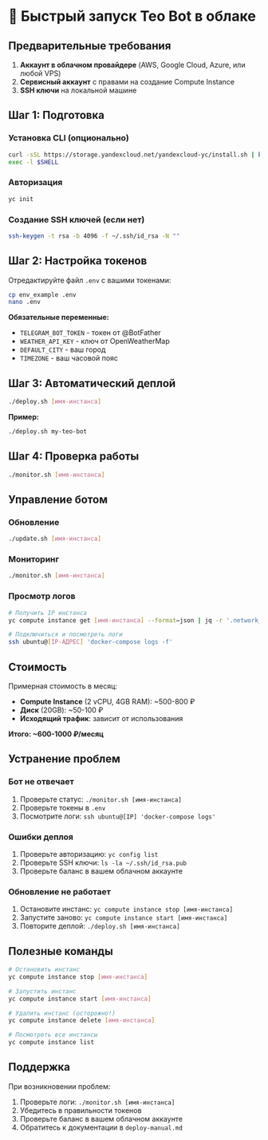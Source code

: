 # 🚀 Быстрый запуск Teo Bot в облаке

## Предварительные требования

1. **Аккаунт в облачном провайдере** (AWS, Google Cloud, Azure, или любой VPS)
2. **Сервисный аккаунт** с правами на создание Compute Instance
3. **SSH ключи** на локальной машине

## Шаг 1: Подготовка

### Установка CLI (опционально)
```bash
curl -sSL https://storage.yandexcloud.net/yandexcloud-yc/install.sh | bash
exec -l $SHELL
```

### Авторизация
```bash
yc init
```

### Создание SSH ключей (если нет)
```bash
ssh-keygen -t rsa -b 4096 -f ~/.ssh/id_rsa -N ""
```

## Шаг 2: Настройка токенов

Отредактируйте файл `.env` с вашими токенами:
```bash
cp env_example .env
nano .env
```

**Обязательные переменные:**
- `TELEGRAM_BOT_TOKEN` - токен от @BotFather
- `WEATHER_API_KEY` - ключ от OpenWeatherMap
- `DEFAULT_CITY` - ваш город
- `TIMEZONE` - ваш часовой пояс

## Шаг 3: Автоматический деплой

```bash
./deploy.sh [имя-инстанса]
```

**Пример:**
```bash
./deploy.sh my-teo-bot
```

## Шаг 4: Проверка работы

```bash
./monitor.sh [имя-инстанса]
```

## Управление ботом

### Обновление
```bash
./update.sh [имя-инстанса]
```

### Мониторинг
```bash
./monitor.sh [имя-инстанса]
```

### Просмотр логов
```bash
# Получить IP инстанса
yc compute instance get [имя-инстанса] --format=json | jq -r '.network_interfaces[0].primary_v4_address.address'

# Подключиться и посмотреть логи
ssh ubuntu@[IP-АДРЕС] 'docker-compose logs -f'
```

## Стоимость

Примерная стоимость в месяц:
- **Compute Instance** (2 vCPU, 4GB RAM): ~500-800 ₽
- **Диск** (20GB): ~50-100 ₽
- **Исходящий трафик**: зависит от использования

**Итого: ~600-1000 ₽/месяц**

## Устранение проблем

### Бот не отвечает
1. Проверьте статус: `./monitor.sh [имя-инстанса]`
2. Проверьте токены в `.env`
3. Посмотрите логи: `ssh ubuntu@[IP] 'docker-compose logs'`

### Ошибки деплоя
1. Проверьте авторизацию: `yc config list`
2. Проверьте SSH ключи: `ls -la ~/.ssh/id_rsa.pub`
3. Проверьте баланс в вашем облачном аккаунте

### Обновление не работает
1. Остановите инстанс: `yc compute instance stop [имя-инстанса]`
2. Запустите заново: `yc compute instance start [имя-инстанса]`
3. Повторите деплой: `./deploy.sh [имя-инстанса]`

## Полезные команды

```bash
# Остановить инстанс
yc compute instance stop [имя-инстанса]

# Запустить инстанс
yc compute instance start [имя-инстанса]

# Удалить инстанс (осторожно!)
yc compute instance delete [имя-инстанса]

# Посмотреть все инстансы
yc compute instance list
```

## Поддержка

При возникновении проблем:
1. Проверьте логи: `./monitor.sh [имя-инстанса]`
2. Убедитесь в правильности токенов
3. Проверьте баланс в вашем облачном аккаунте
4. Обратитесь к документации в `deploy-manual.md`
